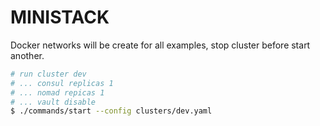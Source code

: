 # MINISTACK

Docker networks will be create for all examples, stop cluster before start another.

```sh
# run cluster dev
# ... consul replicas 1
# ... nomad repicas 1
# ... vault disable
$ ./commands/start --config clusters/dev.yaml
```
